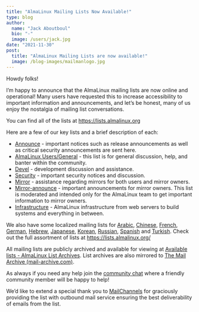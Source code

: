 ```yaml
---
title: "AlmaLinux Mailing Lists Now Available!"
type: blog
author:
  name: "Jack Aboutboul"
  bio: "-"
  image: /users/jack.jpg
date: "2021-11-30"
post:
  title: "AlmaLinux Mailing Lists are now available!"
  image: /blog-images/mailmanlogo.jpg
---
```


Howdy folks!

I’m happy to announce that the AlmaLinux mailing lists are now online and operational! Many users have requested this to increase accessibility to important information and announcements, and let’s be honest, many of us enjoy the nostalgia of mailing list conversations.

You can find all of the lists at https://lists.almalinux.org

Here are a few of our key lists and a brief description of each:

- [Announce](https://lists.almalinux.org/mailman3/lists/announce.lists.almalinux.org/) - important notices such as release announcements as well as critical security announcements are sent here.
- [AlmaLinux Users/General](https://lists.almalinux.org/mailman3/lists/users.lists.almalinux.org/) - this list is for general discussion, help, and banter within the community.
- [Devel](https://lists.almalinux.org/mailman3/lists/devel.lists.almalinux.org/) - development discussion and assistance.
- [Security](https://lists.almalinux.org/mailman3/lists/security.lists.almalinux.org/) - important security notices and discussion.
- [Mirror](https://lists.almalinux.org/mailman3/lists/mirror.lists.almalinux.org/) - assistance regarding mirrors for both users and mirror owners.
- [Mirror-announce](https://lists.almalinux.org/mailman3/lists/mirror-announce.lists.almalinux.org/) - important announcements for mirror owners. This list is moderated and intended only for the AlmaLinux team to get important information to mirror owners.
- [Infrastructure](https://lists.almalinux.org/mailman3/lists/infra.lists.almalinux.org/) - AlmaLinux infrastructure from web servers to build systems and everything in between.

We also have some localized mailing lists for [Arabic](https://lists.almalinux.org/mailman3/lists/users-ar.lists.almalinux.org/), [Chinese](https://lists.almalinux.org/mailman3/lists/users-zh.lists.almalinux.org/), [French](https://lists.almalinux.org/mailman3/lists/users-fr.lists.almalinux.org/), [German](https://lists.almalinux.org/mailman3/lists/users-de.lists.almalinux.org/), [Hebrew](https://lists.almalinux.org/mailman3/lists/users-he.lists.almalinux.org/), [Japanese](https://lists.almalinux.org/mailman3/lists/users-jp.lists.almalinux.org/), [Korean](https://lists.almalinux.org/mailman3/lists/users-kr.lists.almalinux.org/), [Russian](https://lists.almalinux.org/mailman3/lists/users-ru.lists.almalinux.org/), [Spanish](https://lists.almalinux.org/mailman3/lists/users-es.lists.almalinux.org/) and [Turkish](https://lists.almalinux.org/mailman3/lists/users-tr.lists.almalinux.org/). Check out the full assortment of lists at https://lists.almalinux.org/

All mailing lists are publicly archived and available for viewing at [Available lists - AlmaLinux List Archives](https://lists.almalinux.org/archives/). List archives are also mirrored to [The Mail Archive (mail-archive.com)](https://www.mail-archive.com/).

As always if you need any help join the [community chat](https://chat.almalinux.org/) where a friendly community member will be happy to help!

We’d like to extend a special thank you to [MailChannels](https://mailchannels.com/?ref=almalinux) for graciously providing the list with outbound mail service ensuring the best deliverability of emails from the list.
